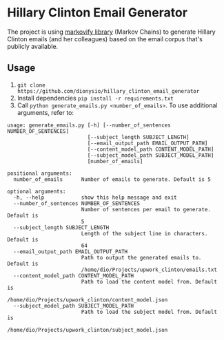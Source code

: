 # Hillary Clinton Email Generator

The project is using [markovify library](https://github.com/jsvine/markovify) (Markov Chains) to generate Hillary Clinton emails (and her colleagues) based on the email corpus that's publicly available.

## Usage
1. `git clone https://github.com/dionysio/hillary_clinton_email_generator`
2. Install dependencies `pip install -r requirements.txt`
3. Call `python generate_emails.py <number_of_emails>`. To use additional arguments, refer to:
```
usage: generate_emails.py [-h] [--number_of_sentences NUMBER_OF_SENTENCES]
                          [--subject_length SUBJECT_LENGTH]
                          [--email_output_path EMAIL_OUTPUT_PATH]
                          [--content_model_path CONTENT_MODEL_PATH]
                          [--subject_model_path SUBJECT_MODEL_PATH]
                          [number_of_emails]

positional arguments:
  number_of_emails      Number of emails to generate. Default is 5

optional arguments:
  -h, --help            show this help message and exit
  --number_of_sentences NUMBER_OF_SENTENCES
                        Number of sentences per email to generate. Default is
                        5
  --subject_length SUBJECT_LENGTH
                        Length of the subject line in characters. Default is
                        64
  --email_output_path EMAIL_OUTPUT_PATH
                        Path to output the generated emails to. Default is
                        /home/dio/Projects/upwork_clinton/emails.txt
  --content_model_path CONTENT_MODEL_PATH
                        Path to load the content model from. Default is
                        /home/dio/Projects/upwork_clinton/content_model.json
  --subject_model_path SUBJECT_MODEL_PATH
                        Path to load the subject model from. Default is
                        /home/dio/Projects/upwork_clinton/subject_model.json
```